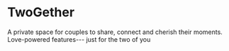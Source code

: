 # TwoGether
A private space for couples to share, connect and cherish their moments. Love-powered features--- just for the two of you
